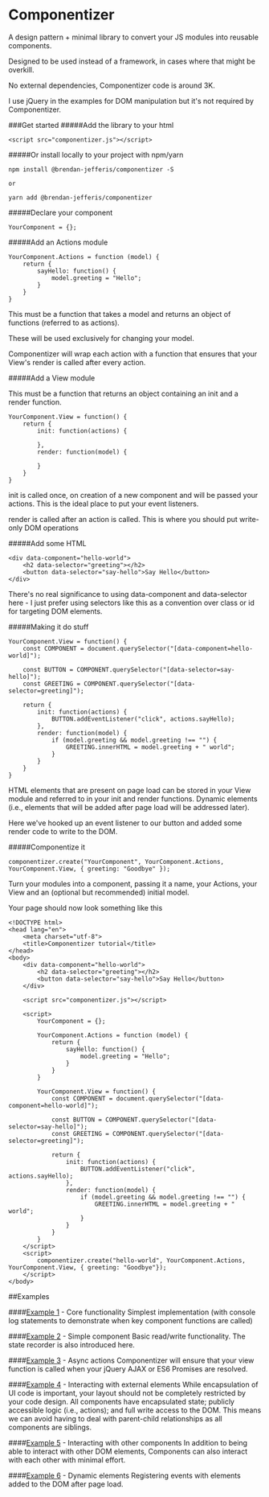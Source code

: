 Componentizer
=============

A design pattern + minimal library to convert your JS modules into reusable components.

Designed to be used instead of a framework, in cases where that might be overkill.

No external dependencies, Componentizer code is around 3K.

I use jQuery in the examples for DOM manipulation but it's not required by Componentizer.

###Get started
#####Add the library to your html

```
<script src="componentizer.js"></script>
```

#####Or install locally to your project with npm/yarn

```
npm install @brendan-jefferis/componentizer -S

or

yarn add @brendan-jefferis/componentizer
```

#####Declare your component

```
YourComponent = {};
```

#####Add an Actions module

```
YourComponent.Actions = function (model) {
	return {
		sayHello: function() {
			model.greeting = "Hello";
		}
	}
}
```

This must be a function that takes a model and returns an object of functions (referred to as actions).

These will be used exclusively for changing your model.

Componentizer will wrap each action with a function that ensures that your View's render is called after every action.

#####Add a View module

This must be a function that returns an object containing an init and a render function.

```
YourComponent.View = function() {
	return {
		init: function(actions) {

		},
		render: function(model) {

		}
	}
}
```

init is called once, on creation of a new component and will be passed your actions. This is the ideal place to put your event listeners.

render is called after an action is called. This is where you should put write-only DOM operations

#####Add some HTML

```
<div data-component="hello-world">
	<h2 data-selector="greeting"></h2>
	<button data-selector="say-hello">Say Hello</button>
</div>
```

There's no real significance to using data-component and data-selector here - I just prefer using selectors like this as a convention over class or id for targeting DOM elements.


#####Making it do stuff

```
YourComponent.View = function() {
	const COMPONENT = document.querySelector("[data-component=hello-world]");

	const BUTTON = COMPONENT.querySelector("[data-selector=say-hello]");
	const GREETING = COMPONENT.querySelector("[data-selector=greeting]");

	return {
		init: function(actions) {
			BUTTON.addEventListener("click", actions.sayHello);
		},
		render: function(model) {
			if (model.greeting && model.greeting !== "") {
				GREETING.innerHTML = model.greeting + " world";
			}
		}
	}
}
```

HTML elements that are present on page load can be stored in your View module and referred to in your init and render functions. Dynamic elements (i.e., elements that will be added after page load will be addressed later).

Here we've hooked up an event listener to our button and added some render code to write to the DOM.

#####Componentize it

```
componentizer.create("YourComponent", YourComponent.Actions, YourComponent.View, { greeting: "Goodbye" });
```

Turn your modules into a component, passing it a name, your Actions, your View and an (optional but recommended) initial model.

Your page should now look something like this

```
<!DOCTYPE html>
<head lang="en">
	<meta charset="utf-8">
	<title>Componentizer tutorial</title>
</head>
<body>
	<div data-component="hello-world">
	    <h2 data-selector="greeting"></h2>
	    <button data-selector="say-hello">Say Hello</button>
	</div>

	<script src="componentizer.js"></script>

	<script>
		YourComponent = {};

		YourComponent.Actions = function (model) {
			return {
				sayHello: function() {
					model.greeting = "Hello";
				}
			}
		}

		YourComponent.View = function() {
			const COMPONENT = document.querySelector("[data-component=hello-world]");

			const BUTTON = COMPONENT.querySelector("[data-selector=say-hello]");
			const GREETING = COMPONENT.querySelector("[data-selector=greeting]");

			return {
				init: function(actions) {
					BUTTON.addEventListener("click", actions.sayHello);
				},
				render: function(model) {
					if (model.greeting && model.greeting !== "") {
						GREETING.innerHTML = model.greeting + " world";
					}
				}
			}
		}
	</script>
	<script>
		componentizer.create("hello-world", YourComponent.Actions, YourComponent.View, { greeting: "Goodbye"});
	</script>
</body>
```

##Examples

####[Example 1](/example1) - Core functionality
Simplest implementation (with console log statements to demonstrate when key component functions are called)

####[Example 2](/example1) - Simple component
Basic read/write functionality. The state recorder is also introduced here.

####[Example 3](/example3) - Async actions
Componentizer will ensure that your view function is called when your jQuery AJAX or ES6 Promises are resolved.

####[Example 4](/example4) - Interacting with external elements
While encapsulation of UI code is important, your layout should not be completely restricted by your code design. All components have encapsulated state; publicly accessible logic (i.e., actions); and full write access to the DOM. This means we can avoid having to deal with parent-child relationships as all components are siblings.

####[Example 5](/example5) - Interacting with other components
In addition to being able to interact with other DOM elements, Components can also interact with each other with minimal effort.

####[Example 6](/example6) - Dynamic elements
Registering events with elements added to the DOM after page load.
